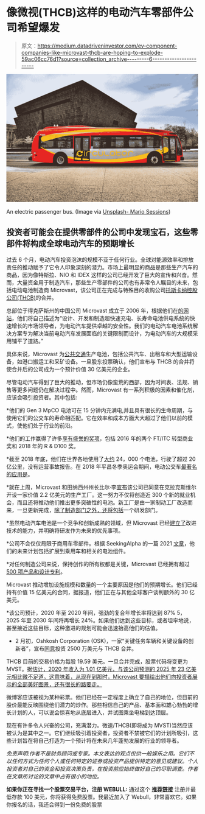 # 像微视(THCB)这样的电动汽车零部件公司希望爆发

> 原文：<https://medium.datadriveninvestor.com/ev-component-companies-like-microvast-thcb-are-hoping-to-explode-59ac06cc76d1?source=collection_archive---------6----------------------->

![](img/02dc71621d9cd9ccb2e603d6977b1a3a.png)

An electric passenger bus. (Image via [Unsplash- Mario Sessions](https://images.unsplash.com/photo-1525962898597-a4ae6402826e?ixid=MXwxMjA3fDB8MHxwaG90by1wYWdlfHx8fGVufDB8fHw%3D&ixlib=rb-1.2.1&auto=format&fit=crop&w=1050&q=80))

## 投资者可能会在提供零部件的公司中发现宝石，这些零部件将构成全球电动汽车的预期增长

过去 6 个月，电动汽车投资泡沫的规模不亚于任何行业。全球对能源效率和排放责任的推动赋予了它令人印象深刻的潜力。市场上最明显的商品是那些生产汽车的商品，因为像特斯拉、NIO 和 IDEX 这样的公司已经开发了巨大的宣传和兴奋。然而，大量资金用于制造汽车，那些生产零部件的公司也有非常令人瞩目的未来，包括电动电池制造商 Microvast，该公司正在完成与特殊目的收购公司[托斯卡纳控股公司(THCB)](https://finance.yahoo.com/quote/THCB?p=THCB&.tsrc=fin-srch)的合并。

总部位于得克萨斯州的中国公司 Microvast 成立于 2006 年，根据他们在[的网站](http://www.microvast.com/index.php/about)，他们将自己描述为“设计、开发和制造超快速充电、长寿命电池供电系统的快速增长的市场领导者，为电动汽车提供卓越的安全性。我们的电动汽车电池系统解决方案专为解决当前电动汽车发展面临的关键限制而设计，为电动汽车的大规模采用铺平了道路。”

具体来说，Microvast 为[公共交通](http://www.microvast.com/index.php/about)生产电池，包括公共汽车、出租车和大型运输设备，如港口搬运工和采矿设备。一旦股东投票确认，他们宣布与 THCB 的合并将使合并后的公司成为一个预计价值 30 亿美元的企业。

尽管电动汽车得到了巨大的推动，但市场仍像蛮荒的西部，因为时间表、法规、销售等更多问题仍在解决过程中。然而，Microvast 有一系列积极的因素和催化剂，应该会吸引投资者。其中包括:

*他们的 Gen 3 MpCO 电池可在 15 分钟内充满电,并且具有很长的生命周期，与使用它们的公交车的寿命相匹配。它在效率和成本方面大大超过了他们以前的模式，使他们处于行业的前沿。

*他们的工作赢得了许多[享有盛誉的奖项](http://www.microvast.com/index.php/about)，包括 2016 年的两个 FT/ITC 转型商业奖和 2018 年的 R & D100 奖。

*截至 2018 年底，他们在世界各地使用了[大约](http://www.microvast.com/index.php/about) 24，000 个电池，行驶了超过 20 亿公里，没有运营事故报告。在 2018 年平昌冬季奥运会期间，电动公交车[最著名的应用是](https://seekingalpha.com/amp/article/4402962-microvast-best-ev-spac-may-arrived?fbclid=IwAR3tN66GcSqqeqtkOW9ueR6x__TMBfrhF0eh-csYyxXqpiPSQH0qGJ5Lnws)。

*就在上周，Microvast 和田纳西州州长比尔·李[宣布](https://www.tn.gov/ecd/news/2021/2/10/governor-lee--commissioner-rolfe-announce-microvast-to-establish-manufacturing-facility-in-clarksville.html?fbclid=IwAR2cg__k4Bg6_JinBCxsMep6pTheDwOSz14hNeJXw9fqgMEDHtdL-65xl9Y)该公司已同意在克拉克斯维尔开设一家价值 2.2 亿美元的生产工厂。这一努力不仅将创造近 300 个新的就业机会，而且还将推动他们推出更多突破性的电池。新工厂是由一家制动工厂改造而来，一旦更新完成，[除了制造部门之外，还将包括](https://amp.theleafchronicle.com/amp/4450435001?fbclid=IwAR294i_HdSq6FLs93cYW3JiWT8n4IhRtxVTMbsMfpAO1xQeEKc4cw5qLUhA)一个研发部门。

*虽然电动汽车电池是一个竞争和创新成熟的领域，但 Microvast 已经[建立了](https://seekingalpha.com/amp/article/4402962-microvast-best-ev-spac-may-arrived?fbclid=IwAR3tN66GcSqqeqtkOW9ueR6x__TMBfrhF0eh-csYyxXqpiPSQH0qGJ5Lnws)改进技术的能力，并明确将研发作为未来的优先事项。

*公司不会仅仅局限于商用车零部件。根据 SeekingAlpha 的一篇 2021 [文章](https://seekingalpha.com/amp/article/4402962-microvast-best-ev-spac-may-arrived?fbclid=IwAR3tN66GcSqqeqtkOW9ueR6x__TMBfrhF0eh-csYyxXqpiPSQH0qGJ5Lnws)，他们的未来计划包括扩展到乘用车和相关的电池组件。

*对任何制造公司来说，保持创作的所有权都是关键，Microvast 已经拥有超过 [500 项产品和设计专利](https://seekingalpha.com/amp/article/4402962-microvast-best-ev-spac-may-arrived?fbclid=IwAR3tN66GcSqqeqtkOW9ueR6x__TMBfrhF0eh-csYyxXqpiPSQH0qGJ5Lnws)。

Microvast 推动增加设施规模和数量的一个主要原因是他们的预期增长。他们已经持有价值 15 亿美元的合同，据报道，他们正在与其他全球客户谈判额外的 30 亿美元。

*该公司预计，2020 年至 2020 年间，强劲的复合年增长率将达到 87% 5，2025 年至 2030 年间将再增长 24%。如果他们达到这些目标，或者坦率地说，甚至接近这些目标，这种激进的规划可能会迅速抬高他们的估值。

* 2 月初，Oshkosh Corporation (OSK)，一家“关键任务车辆和关键设备的创新者”，宣布[同意](https://www.businesswire.com/news/home/20210205005089/en/Microvast-Enters-Electrification-Joint-Development-Agreement-With-Oshkosh-Corporation?fbclid=IwAR3uur_P3nL798Jd0Kk4dm8SMJPO2WW0C7gZNum7B4HtKPcw-DzoYQAZVQI)投资 2500 万美元与 THCB 合并。

THCB 目前的交易价格为每股 19.59 美元。一旦合并完成，股票代码将变更为 MVST。据[估计，2020 年收入为 1.01 亿美元，与该公司预测的 2025 年 23 亿美元相比微不足道。这意味着，从现在到那时，Microvast 要描绘出他们向投资者展示的全部美好图景，还有很长的路要走。](https://www.fool.com/investing/2021/02/02/what-you-need-to-know-about-microvast-the-latest-e/#:~:text=Contracted%20revenue%20for%202020%20is,reach%20%242.3%20billion%20in%202025.)

微博客应该被视为某种彩票。他们已经在一定程度上确立了自己的地位，但目前的股价最能反映围绕他们潜力的炒作。那些相信自己的产品、基本面和雄心勃勃的增长计划的人，可以说会惊喜地从底层进入，并试图乘坐电梯到达顶层。

现在有许多令人兴奋的公司，充满潜力。微速/THCB(即将成为 MVST)当然应该被认为是其中之一。它们继续吸引着投资者，投资者不禁被它们的计划所吸引，这些计划旨在将自己打造为一个预计将在未来几年蓬勃发展的行业的领导者。

*免责声明:作者不是财务顾问或专家。本文表达的观点仅供一般娱乐之用。它们不以任何方式为任何个人或任何特定的证券或投资产品提供特定的意见或建议。个人投资者对自己的资金和投资决策负责，在投资前应始终做好自己的尽职调查。作者在文章所讨论的文章中占有很小的地位。*

**如果你正在寻找一个股票交易平台，注册 WEBULL:** 通过这个 [**推荐链接**](https://www.webull.com/activity?inviteCode=OVX44f91ZFGo&source=invite_gw&inviteSource=wb_oversea) 注册并最低存款 100 美元，你将获得免费股票。我最近加入了 Webull，非常喜欢它。如果你报名的话，我还会得到一份免费的股票